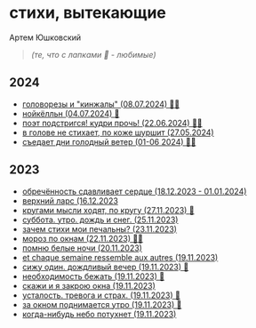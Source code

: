 # стихи, вытекающие

Артем Юшковский

> _(те, что с лапками 🐾 - любимые)_

## 2024
- [головорезы и "кинжалы" (08.07.2024) 🐾🐾](2024-07-08.головорезы-и-кинжалы.md)
- [нойкёлльн (04.07.2024) 🐾](2024-07-04.нойкёлльн.md)
- [поэт подстригся! кудри прочь! (22.06.2024) 🐾🐾](2024-06-22.поэт-подстригся-кудри-прочь.md)
- [в голове не стихает, по коже шуршит (27.05.2024)](2024-05-27.в-голове-не-стихает-по-коже-шуршит.md)
- [съедает дни голодный ветер (01-06 2024) 🐾🐾](2024-01-04.съедает-дни-голодный-ветер.md)

## 2023
- [обречённость сдавливает сердце (18.12.2023 - 01.01.2024)](2023-12-18.обреченность-сдавливает-сердце.md)
- [верхний ларс (16.12.2023](2023-12-16.верхний-ларс.md)
- [кругами мысли ходят, по кругу (27.11.2023) 🐾](2023-11-27.кругами-мысли-ходят-по-кругу.md)
- [суббота. утро. дождь и снег. (25.11.2023)](2023-11-25.суббота-утро-дождь-и-снег.md)
- [зачем стихи мои печальны? (23.11.2023)](2023-11-23.зачем-стихи-мои-печальны.md)
- [мороз по окнам (22.11.2023) 🐾🐾](2023-11-22.мороз-по-окнам.md)
- [помню белые ночи (20.11.2023)](2023-11-20.помню-белые-ночи.md)
- [et chaque semaine ressemble aux autres (19.11.2023)](2023-11-19_07.et-chaque-semaine-rassemble-aux-autres.md)
- [сижу один. дождливый вечер (19.11.2023) 🐾](2023-11-19_06.сижу-один-долждливый-вечер.md)
- [необходимость бежать (19.11.2023) 🐾](2023-11-19_05.необходимость-бежать.md)
- [скажи и я закрою окна (19.11.2023)](2023-11-19_04.скажи-и-я-закрою-окна.md)
- [усталость. тревога и страх. (19.11.2023) 🐾](2023-11-19_03.усталость-тревога-и-страх.md)
- [за окном поднимается утро (19.11.2023) 🐾](2023-11-19_02.за-окном-поднимается-утро)
- [когда-нибудь небо потухнет (19.11.2023)](2023-11-19_01.когда-нибудь-небо-потухнет.md)

